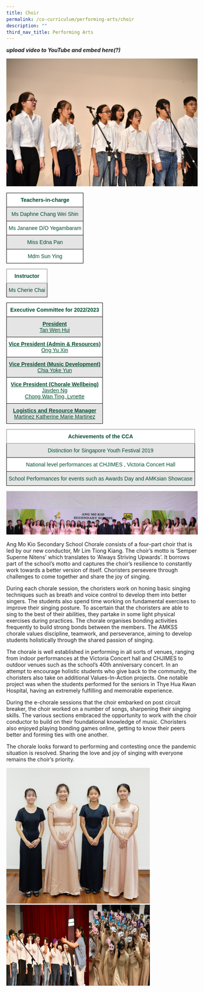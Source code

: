 ```yaml
---
title: Choir
permalink: /co-curriculum/performing-arts/choir
description: ""
third_nav_title: Performing Arts
---
```

***upload video to YouTube and embed here(?)***

![](/images/Choir%205.jpg)

<style type="text/css">
.tg  {border-collapse:collapse;border-spacing:0;}
.tg td{border-color:black;border-style:solid;border-width:1px;font-family:Arial, sans-serif;font-size:14px;
  overflow:hidden;padding:10px 5px;word-break:normal;}
.tg th{border-color:black;border-style:solid;border-width:1px;font-family:Arial, sans-serif;font-size:14px;
  font-weight:normal;overflow:hidden;padding:10px 5px;word-break:normal;}
.tg .tg-avji{background-color:#FFF;color:#004D2E;font-weight:bold;text-align:center;vertical-align:top}
.tg .tg-bapb{background-color:#E5E5E5;color:#004D2E;text-align:center;vertical-align:middle}
.tg .tg-wpup{background-color:#FFF;color:#004D2E;text-align:center;vertical-align:middle}
</style>
<table class="tg">
<thead>
  <tr>
    <th class="tg-avji">Teachers-in-charge<br></th>
  </tr>
</thead>
<tbody>
  <tr>
    <td class="tg-bapb">Ms Daphne Chang Wei Shin<br></td>
  </tr>
  <tr>
    <td class="tg-wpup">Ms Jananee D/O Yegambaram<br></td>
  </tr>
  <tr>
    <td class="tg-bapb">Miss Edna Pan<br></td>
  </tr>
  <tr>
    <td class="tg-wpup">Mdm Sun Ying</td>
  </tr>
</tbody>
</table>

<style type="text/css">
.tg  {border-collapse:collapse;border-spacing:0;}
.tg td{border-color:black;border-style:solid;border-width:1px;font-family:Arial, sans-serif;font-size:14px;
  overflow:hidden;padding:10px 5px;word-break:normal;}
.tg th{border-color:black;border-style:solid;border-width:1px;font-family:Arial, sans-serif;font-size:14px;
  font-weight:normal;overflow:hidden;padding:10px 5px;word-break:normal;}
.tg .tg-mwif{background-color:#FFF;border-color:inherit;color:#004D2E;font-weight:bold;text-align:center;vertical-align:top}
.tg .tg-bapb{background-color:#E5E5E5;color:#004D2E;text-align:center;vertical-align:middle}
</style>
<table class="tg">
<thead>
  <tr>
    <th class="tg-mwif">Instructor<br></th>
  </tr>
</thead>
<tbody>
  <tr>
    <td class="tg-bapb">Ms Cherie Chai</td>
  </tr>
</tbody>
</table>

<style type="text/css">
.tg  {border-collapse:collapse;border-spacing:0;}
.tg td{border-color:black;border-style:solid;border-width:1px;font-family:Arial, sans-serif;font-size:14px;
  overflow:hidden;padding:10px 5px;word-break:normal;}
.tg th{border-color:black;border-style:solid;border-width:1px;font-family:Arial, sans-serif;font-size:14px;
  font-weight:normal;overflow:hidden;padding:10px 5px;word-break:normal;}
.tg .tg-avji{background-color:#FFF;color:#004D2E;font-weight:bold;text-align:center;vertical-align:top}
.tg .tg-ywyw{background-color:#E5E5E5;color:#004D2E;font-weight:bold;text-align:center;text-decoration:underline;vertical-align:top}
.tg .tg-frvs{background-color:#FFF;color:#004D2E;font-weight:bold;text-align:center;text-decoration:underline;vertical-align:top}
</style>
<table class="tg">
<thead>
  <tr>
    <th class="tg-avji">Executive Committee for 2022/2023<br></th>
  </tr>
</thead>
<tbody>
  <tr>
    <td class="tg-ywyw">President<br><span style="font-weight:400;color:#004D2E">Tan Wen Hui</span></td>
  </tr>
  <tr>
    <td class="tg-frvs">Vice President (Admin &amp; Resources)<br><span style="font-weight:400;color:#004D2E">Ong Yu Xin</span></td>
  </tr>
  <tr>
    <td class="tg-ywyw">Vice President (Music Development)<br><span style="font-weight:400;color:#004D2E">Chia Yoke Yun</span></td>
  </tr>
  <tr>
    <td class="tg-frvs">Vice President (Chorale Wellbeing)<br><span style="font-weight:400;color:#004D2E">Jayden Ng</span><br><span style="font-weight:400;color:#004D2E">Chong Wan Ting, Lynette</span></td>
  </tr>
  <tr>
    <td class="tg-ywyw">Logistics and Resource Manager<br><span style="font-weight:400;color:#004D2E">Martinez Katherine Marie Martinez</span></td>
  </tr>
</tbody>
</table>

<style type="text/css">
.tg  {border-collapse:collapse;border-spacing:0;}
.tg td{border-color:black;border-style:solid;border-width:1px;font-family:Arial, sans-serif;font-size:14px;
  overflow:hidden;padding:10px 5px;word-break:normal;}
.tg th{border-color:black;border-style:solid;border-width:1px;font-family:Arial, sans-serif;font-size:14px;
  font-weight:normal;overflow:hidden;padding:10px 5px;word-break:normal;}
.tg .tg-mwif{background-color:#FFF;border-color:inherit;color:#004D2E;font-weight:bold;text-align:center;vertical-align:top}
.tg .tg-bapb{background-color:#E5E5E5;color:#004D2E;text-align:center;vertical-align:middle}
.tg .tg-wpup{background-color:#FFF;color:#004D2E;text-align:center;vertical-align:middle}
</style>
<table class="tg">
<thead>
  <tr>
    <th class="tg-mwif">Achievements of the CCA<br></th>
  </tr>
</thead>
<tbody>
  <tr>
    <td class="tg-bapb">Distinction for Singapore Youth Festival 2019<br></td>
  </tr>
  <tr>
    <td class="tg-wpup">National level performances at CHJIMES , Victoria Concert Hall<br></td>
  </tr>
  <tr>
    <td class="tg-bapb">School Performances for events such as Awards Day and AMKsian Showcase</td>
  </tr>
</tbody>
</table>

![](/images/Choir%202.jpg)



Ang Mo Kio Secondary School Chorale consists of a four-part choir that is led by our new conductor, Mr Lim Tiong Kiang. The choir’s motto is ‘Semper Superne Nitens’ which translates to ‘Always Striving Upwards’. It borrows part of the school’s motto and captures the choir’s resilience to constantly work towards a better version of itself. Choristers persevere through challenges to come together and share the joy of singing.

  

During each chorale session, the choristers work on honing basic singing techniques such as breath and voice control to develop them into better singers. The students also spend time working on fundamental exercises to improve their singing posture. To ascertain that the choristers are able to sing to the best of their abilities, they partake in some light physical exercises during practices. The chorale organises bonding activities frequently to build strong bonds between the members. The AMKSS chorale values discipline, teamwork, and perseverance, aiming to develop students holistically through the shared passion of singing.

  

The chorale is well established in performing in all sorts of venues, ranging from indoor performances at the Victoria Concert hall and CHJIMES to outdoor venues such as the school’s 40th anniversary concert. In an attempt to encourage holistic students who give back to the community, the choristers also take on additional Values-In-Action projects. One notable project was when the students performed for the seniors in Thye Hua Kwan Hospital, having an extremely fulfilling and memorable experience.

  

During the e-chorale sessions that the choir embarked on post circuit breaker, the choir worked on a number of songs, sharpening their singing skills. The various sections embraced the opportunity to work with the choir conductor to build on their foundational knowledge of music. Choristers also enjoyed playing bonding games online, getting to know their peers better and forming ties with one another.

  

The chorale looks forward to performing and contesting once the pandemic situation is resolved. Sharing the love and joy of singing with everyone remains the choir’s priority.


<style>  
img {  
  display: block;  
  margin-left: auto;  
  margin-right: auto;  
}  
</style>  
<body><img src="/images/Choir%201.png" alt="Choir" style="width:75%;">  
  
</body>
<br>
<style>  
img {  
  display: block;  
  margin-left: auto;  
  margin-right: auto;  
}  
</style>  
<body><img src="/images/Choir%206.jpg" alt="Choir" style="width:75%;">  
  
</body>
